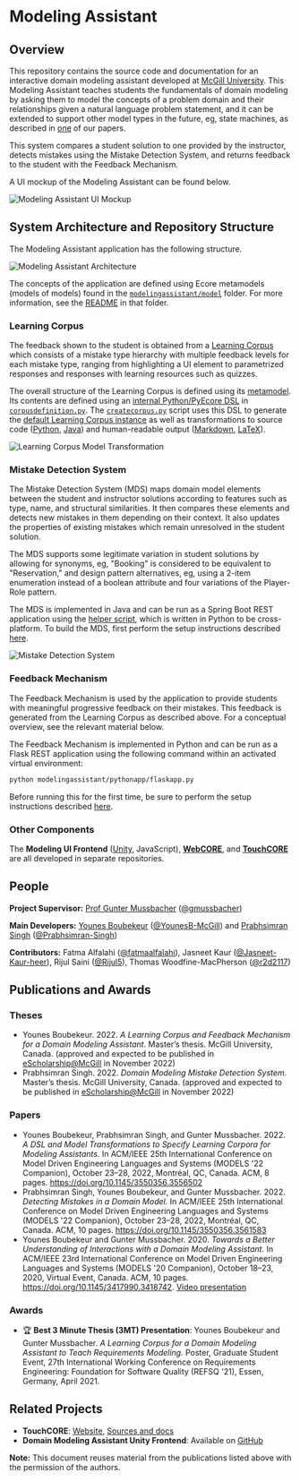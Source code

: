 # Modeling Assistant

## Overview

This repository contains the source code and documentation for an
interactive domain modeling assistant developed at
[McGill University](https://www.mcgill.ca/).
This Modeling Assistant
teaches students the fundamentals of domain modeling
by asking them to model the concepts of a problem domain
and their relationships given a natural language problem statement,
and it can be extended to support other model types in the future,
eg, state machines, as described in
[one](https://doi.org/10.1145/3550356.3556502) of our papers.

This system compares a student solution to one provided by the
instructor, detects mistakes using the Mistake Detection System,
and returns feedback to the student with the Feedback Mechanism.

A UI mockup of the Modeling Assistant can be found below.

![Modeling Assistant UI Mockup](docs/resources/ma-ui-mockup.png)


## System Architecture and Repository Structure

The Modeling Assistant application has the following structure.

![Modeling Assistant Architecture](docs/resources/ma-arch.png)

The concepts of the application are defined using Ecore metamodels
(models of models) found in the
[`modelingassistant/model`](modelingassistant/model) folder.
For more information, see the [README](modelingassistant/model/README.md)
in that folder.


### Learning Corpus

The feedback shown to the student is obtained from a
[Learning Corpus](modelingassistant/corpus_descriptions/README.md)
which consists of a mistake type hierarchy with multiple feedback
levels for each mistake type, ranging from highlighting a UI element
to parametrized responses and responses with learning resources
such as quizzes.

The overall structure of the Learning Corpus is defined using its
[metamodel](modelingassistant/model/README.md).
Its contents are defined using an
[internal Python/PyEcore DSL](docs/creating-learning-corpus-entries.md) in
[`corpusdefinition.py`](modelingassistant/pythonapp/corpusdefinition.py).
The [`createcorpus.py`](modelingassistant/pythonapp/createcorpus.py) script
uses this DSL to generate the
[default Learning Corpus instance](modelingassistant/learningcorpusinstances/default.learningcorpus)
as well as transformations to source code
([Python](modelingassistant/pythonapp/mistaketypes.py),
[Java](modelingassistant/src/learningcorpus/mistaketypes/MistakeTypes.java))
and human-readable output
([Markdown](modelingassistant/corpus_descriptions/README.md),
[LaTeX](modelingassistant/corpus_descriptions/learningcorpusdefs.tex)).

![Learning Corpus Model Transformation](docs/resources/learning-corpus-model-transformation.png)

### Mistake Detection System

The Mistake Detection System (MDS) maps domain model elements between the
student and instructor solutions according
to features such as type, name, and structural similarities.
It then compares these elements and detects new mistakes in them
depending on their context. It also updates the properties of existing
mistakes which remain unresolved in the student solution.

The MDS supports some legitimate variation in student solutions
by allowing for synonyms, eg, "Booking" is considered to be equivalent
to "Reservation," and design pattern alternatives, eg, using a 2-item
enumeration instead of a boolean attribute and four variations of the
Player-Role pattern.

The MDS is implemented in Java and can be run as a Spring Boot REST application
using the [helper script](runmistakedetectionsystem.py), which is written
in Python to be cross-platform. To build the MDS, first perform the setup
instructions described [here](docs/onboarding/setup.md).

![Mistake Detection System](docs/resources/mistake-detection-algorithm-overview.png)

### Feedback Mechanism

The Feedback Mechanism is used by the application to provide students with
meaningful progressive feedback on their mistakes. This feedback is generated
from the Learning Corpus as described above.
For a conceptual overview, see the relevant material below.

The Feedback Mechanism is implemented in Python and can be run as a
Flask REST application using the following command within an activated
virtual environment:

```bash
python modelingassistant/pythonapp/flaskapp.py
```

Before running this for the first time, be sure to perform the setup
instructions described [here](docs/onboarding/setup.md).


### Other Components

The **Modeling UI Frontend**
([Unity](https://github.com/eknuviad/domain-model-assistant),
JavaScript),
**[WebCORE](https://bitbucket.org/mcgillram/touchcore-web)**, and
**[TouchCORE](https://bitbucket.org/mcgillram/)**
are all developed in separate repositories.

## People

**Project Supervisor:** [Prof Gunter Mussbacher](http://www.ece.mcgill.ca/~gmussb1/)
([@gmussbacher](https://github.com/gmussbacher))

**Main Developers:**
[Younes Boubekeur](https://www.linkedin.com/in/younes-boubekeur/)
([@YounesB-McGill](https://github.com/YounesB-McGill)) and
[Prabhsimran Singh](https://prabhsimran-singh.github.io/)
([@Prabhsimran-Singh](https://github.com/Prabhsimran-Singh))

**Contributors:**
Fatma Alfalahi ([@fatmaalfalahi](https://github.com/fatmaalfalahi)),
Jasneet Kaur ([@Jasneet-Kaur-heer](https://github.com/Jasneet-Kaur-heer)),
Rijul Saini ([@Rijul5](https://github.com/Rijul5)),
Thomas Woodfine-MacPherson ([@r2d2117](https://github.com/r2d2117))


## Publications and Awards

### Theses

- Younes Boubekeur. 2022.
_A Learning Corpus and Feedback Mechanism for a Domain Modeling Assistant._
Master’s thesis. McGill University, Canada.
(approved and expected to be published in
[eScholarship@McGill](https://escholarship.mcgill.ca/) in November 2022)
- Prabhsimran Singh. 2022.
_Domain Modeling Mistake Detection System._
Master’s thesis. McGill University, Canada.
(approved and expected to be published in
[eScholarship@McGill](https://escholarship.mcgill.ca/) in November 2022)

### Papers

- Younes Boubekeur, Prabhsimran Singh, and Gunter Mussbacher. 2022.
_A DSL and Model Transformations to Specify Learning Corpora for Modeling Assistants._
In ACM/IEEE 25th International Conference on Model Driven Engineering
Languages and Systems (MODELS '22 Companion),
October 23–28, 2022, Montréal, QC, Canada. ACM, 8 pages.
https://doi.org/10.1145/3550356.3556502
- Prabhsimran Singh, Younes Boubekeur, and Gunter Mussbacher. 2022.
_Detecting Mistakes in a Domain Model._
In ACM/IEEE 25th International Conference on Model Driven Engineering
Languages and Systems (MODELS '22 Companion),
October 23–28, 2022, Montréal, QC, Canada. ACM, 10 pages.
https://doi.org/10.1145/3550356.3561583
- Younes Boubekeur and Gunter Mussbacher. 2020.
_Towards a Better Understanding of Interactions with a Domain Modeling Assistant._
In ACM/IEEE 23rd International Conference on Model Driven Engineering
Languages and Systems (MODELS '20 Companion),
October 18–23, 2020, Virtual Event, Canada. ACM, 10 pages.
https://doi.org/10.1145/3417990.3418742.
[Video presentation](https://vimeo.com/469525402)

### Awards

- :trophy: **Best 3 Minute Thesis (3MT) Presentation**:
Younes Boubekeur and Gunter Mussbacher.
_A Learning Corpus for a Domain Modeling Assistant to Teach Requirements Modeling._ 
Poster, Graduate Student Event, 27th International Working Conference on 
Requirements Engineering: Foundation for Software Quality (REFSQ '21),
Essen, Germany, April 2021.

## Related Projects

- **TouchCORE**:
[Website](https://www.cs.mcgill.ca/~joerg/SEL/TouchCORE.html),
[Sources and docs](https://bitbucket.org/mcgillram/)
- **Domain Modeling Assistant Unity Frontend**:
Available on [GitHub](https://github.com/eknuviad/domain-model-assistant)

**Note:** This document reuses material from the publications listed above
with the permission of the authors.
